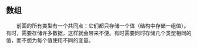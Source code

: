 ## 数组

&emsp;&emsp;前面的所有类型有一个共同点：它们都只存储一个值（结构中存储一组值）。有时，需要存储许多数据，这样就会带来不便。有时需要同时存储几个类型相同的值，而不想为每个值使用不同的变量。